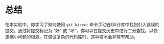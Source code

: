 # 总结

在本实验中，你学习了如何使用 `git bisect` 命令手动在Git仓库中找到引入错误的提交。通过将提交标记为 “好” 或 “坏”，你可以在提交历史中进行二分查找，以快速缩小问题的根源。在调试复杂的代码库时，这种技术会非常有帮助。
